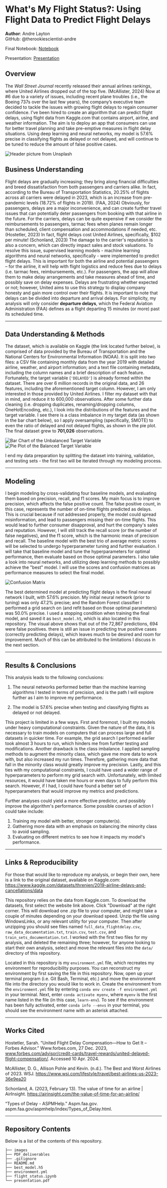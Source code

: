 # What's My Flight Status?: Using Flight Data to Predict Flight Delays

**Author**: Andre Layton  
GitHub: @therookiescientist-andre

Final Notebook: [Notebook](/flight_status.ipynb)

Presentation: [Presentation](/presentation.pdf)

## Overview
  The *Wall Street Journal* recently released their annual airlines rankings, where United Airlines dropped out of the top five. (McAllister, 2024) Now at \#6 due to a variety of issues, including recent plane troubles (i.e., the Boeing 737s over the last few years), the company’s executive team decided to tackle the issues with growing flight delays to regain consumer confidence. I’ve been hired to create an algorithm that can predict flight delays, using flight data from Kaggle.com that contains airport, airline, and weather information. The aim is to deploy an app that consumers can use for better travel planning and take pre-emptive measures in flight delay situations. Using deep learning and neural networks, my model is 57.6% precise in classifying flights as delayed or not delayed, and will continue to be tuned to reduce the amount of false positive cases. 
  
  ![Header picture from Unsplash](images/readme_header.jpg)

## Business Understanding 
   Flight delays are gradually increasing; they bring along financial difficulties and breed dissatisfaction from both passengers and carriers alike. In fact, according to the Bureau of Transportation Statistics, 20.25% of flights across all carriers were delayed in 2023, which is an increase from pre-pandemic levels (18.72% of flights in 2019). (FAA, 2024) Obviously, for passengers, delays are a major inconvenience, and can create further travel issues that can potentially deter passengers from booking with that airline in the future. For the carriers, delays can be quite expensive if we consider the reimbursements to passengers, tarmac fees when planes remain longer than scheduled, client compensation and accommodations if needed, etc. (Hostetler, 2023) In fact, flight delays cost United Airlines, specifically, $102 per minute! (Schonland, 2023) The damage to the carrier's reputation is also a concern, which can directly impact sales and stock valuations. To resolve this issue, supervised learning models - machine learning algorithms and neural networks, specifically - were implemented to predict flight delays.
   This is important for both the airline and potential passengers – for the airline, it will help with flight logistics and reduce fees due to delays (i.e. tarmac fees, reimbursements, etc.). For passengers, the app will allow them to make delay arrangements and take measures ahead of time, and possibly save on delay expenses. Delays are frustrating whether expected or not; however, United aims to use this strategy to display company honesty and gain more control over their flights. It is important to note that delays can be divided into departure and arrival delays. For simplicity, my analysis will only consider **departure delays**, which the Federal Aviation Administration (FAA) defines as a flight departing 15 minutes (or more) past its scheduled time. 
***
## Data Understanding & Methods
   The dataset, which is available on Kaggle (the link located further below), is comprised of data provided by the Bureau of Transportation and the National Centers for Environmental Information (NOAA). It is split into two files: a CSV file containing monthly data from the year 2019 with detailed airline, weather, and airport information; and a text file containing metadata, including the column names and a brief description of each feature. Fortunately, the target variable (`'DELAYED'`) is already formed within the dataset. There are over 6 million records in the original data, and 26 features, including the aforementioned target column. However, I am only interested in those provided by United Airlines. I filter my dataset with that in mind, and reduce it to 600,000 observations. After some further data cleaning (i.e. dropping duplicates, renaming/dropping columns, OneHotEncoding, etc.), I look into the distributions of the features and the target variable. I see there is a class imbalance in my target data (as shown in the bar chart below), so I apply oversampling (specifically, SMOTE) to even the ratio of delayed and not delayed flights, as shown in the pie plot. The final dataset grew to **701,026** observations.
   
![Bar Chart of the Unbalanced Target Variable](images/bar_chart.png)  ![Pie Plot of the Balanced Target Variable](images/pie_plot_balanced.png) 
   
   I end my data preparation by splitting the dataset into training, validation, and testing sets - the first two will be iterated through my modeling process.    
   
***
## Modeling
   I begin modeling by cross-validating four baseline models, and evaluating them based on precision, recall, and f1 scores. My main focus is to improve precision, which affects the false positive count. The false positive count, in this case, represents the number of on-time flights predicted as delays. This is crucial because if not addressed properly, the model could spread misinformation, and lead to passengers missing their on-time flights. This would lead to further consumer disapproval, and hurt the company's sales and reputation. However, I will still track the recall score (or the number of false negatives), and the f1 score, which is the harmonic mean of precision and recall. The baseline model with the best trio of average metric scores will be selected to undergo hyperparameter tuning and further evaluation. I will take that baseline model and tune the hyperparameters for optimal performance, then evaluate based on those optimal parameters. I also take a look into neural networks, and utilizing deep learning methods to possibly achieve the "best" model. I will use the scores and confusion matrices as performance measures to select the final model. 

   ![Confusion Matrix](images/confusion_matrix.png)

   The best determined model at predicting flight delays is the final neural network I built, with 57.6% precision. My initial neural network (prior to tuning) was only 47.2% precise; and the Random Forest classifier I performed a grid search on (and refit based on those optimal parameters) was 50.0% precise. I used a stopping condition when training the final model, and saved it as `best_model.h5`, which is also located in this repository. The visual above shows that out of the 72,867 predictions, 694 were false positives. there is still an issue in predicting true positive cases (correctly predicting delays), which leaves much to be desired and room for improvement. Much of this can be attributed to the limitations I discuss in the next section. 
   
***
## Results & Conclusions
This analysis leads to the following conclusions:

   1. The neural networks performed better than the machine learning algorithms I tested in terms of precision, and is the path I will explore further as I aim to improve my performance.

   2. The model is 57.6% precise when testing and classifying flights as delayed or not delayed.

This project is limited in a few ways. First and foremost, I built my models under heavy computational constraints. Given the nature of the data, it is necessary to train models on computers that can process large and full datasets in quicker time. For example, the grid search I performed earlier took almost 3 hours to run, which hinders me from further testing and modifications. Another drawback is the class imbalance. I applied sampling methods to augment the minority class, which gave me more data to work with, but also increased my run times. Therefore, gathering more data that fall in the minority class would greatly improve my precision. Lastly, and this ties with my computational constraints, I could have used a wider range of hyperparameters to perform my grid search with. Unfortunately, with limited resources, it would have taken me hours or even days to fully perform this search. However, if I had, I could have found a better set of hyperparameters that would improve my metrics and predictions.

Further analyses could yield a more effective predictor, and possibly improve the algorithm's performance. Some possible courses of action I could take include:

   1. Training my model with better, stronger computer(s).
   2. Gathering more data with an emphasis on balancing the minority class to avoid sampling.
   3. Evaluating on different metrics to see how it impacts my model's performance.

***
## Links & Reproducibility
For those that would like to reproduce my analysis, or begin their own, here is a link to the original dataset, available on Kaggle.com:
https://www.kaggle.com/datasets/threnjen/2019-airline-delays-and-cancellations/data

This repository relies on the data from Kaggle.com. To download the datasets, first select the website link above. Click "Download" at the right corner. This will download one .zip file to your computer, and might take a couple of minutes depending on your download speed. Unzip the file using WindowsLinks, or any relevant utility for your computer. Then after unzipping you should see files named `full_data_flightdelay.csv`, `raw_data_documentation.txt`, `train.csv`, `test.csv`, and `train_sets_documentation.txt`. I worked with the first two files for my analysis, and deleted the remaining three; however, for anyone looking to start their own analysis, select and move the relevant files into the `data/` directory of this repository.

Located in this repository is my `environment.yml` file, which recreates my environment for reproducibility purposes. You can reconstruct my environment by first saving the file in this repository. Now, open up your terminal program (i.e. Git Bash, Terminal, etc.) and move the environment file into the directory you would like to work in. Create the environment from the `environment.yml` file by entering `conda env create -f environment.yml` in your terminal. Next, enter `conda activate myenv`, where `myenv` is the first name listed in the file (in this case, `learn-env`). To see if the environment has been fully activated, enter `conda info --envs` in your terminal, you should see the environment name with an asterisk attached.  

***
## Works Cited
  Hostetler, Sarah. “United Flight Delay Compensation—How to Get It – Forbes Advisor.” Www.forbes.com, 27 Dec. 2023, www.forbes.com/advisor/credit-cards/travel-rewards/united-delayed-flight-compensation/. Accessed 10 Apr. 2024.
  
  McAllister, D. G., Allison Pohle and Kevin. (n.d.). The Best and Worst Airlines of 2023. WSJ. https://www.wsj.com/lifestyle/travel/best-airlines-us-2023-36e9ea20
  
  Schonland, A. (2023, February 13). The value of time for an airline | AirInsight. 
https://airinsight.com/the-value-of-time-for-an-airline/

  “Types of Delay - ASPMHelp.” Aspm.faa.gov. aspm.faa.gov/aspmhelp/index/Types_of_Delay.html.
  
***
## Repository Contents
Below is a list of the contents of this repository.

```
├── images             
├── PDF_deliverables  
├── .gitignore 
├── README.md                              
├── best_model.h5
├── environment.yml 
├── flight_status.ipynb  
└── presentation.pdf 